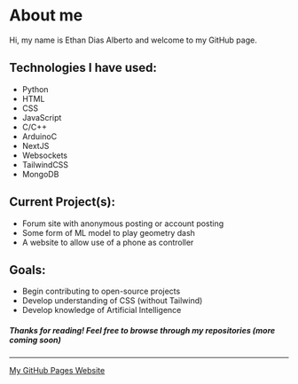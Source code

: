 # About me
Hi, my name is Ethan Dias Alberto and welcome to my GitHub page. 

## Technologies I have used:
- Python
- HTML
- CSS
- JavaScript
- C/C++
- ArduinoC
- NextJS
- Websockets
- TailwindCSS
- MongoDB

## Current Project(s):
- Forum site with anonymous posting or account posting
- Some form of ML model to play geometry dash
- A website to allow use of a phone as controller

## Goals:
- Begin contributing to open-source projects
- Develop understanding of CSS (without Tailwind)
- Develop knowledge of Artificial Intelligence

##### Thanks for reading! Feel free to browse through my repositories (more coming soon)

----------------------------------------------------------------------------------

[My GitHub Pages Website](https://EDiasAlberto.github.io "Check it out!")
